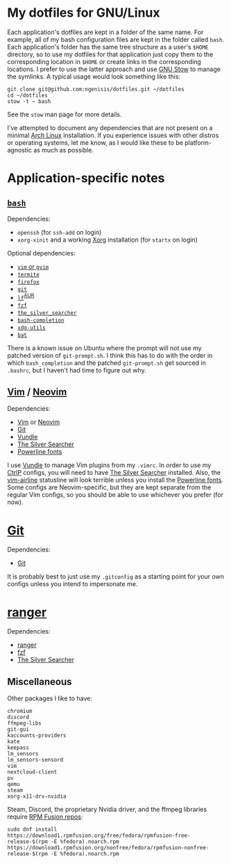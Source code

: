 # My dotfiles for GNU/Linux

Each application's dotfiles are kept in a folder of the same name. For example, all of my bash configuration files are kept in the folder called `bash`. Each application's folder has the same tree structure as a user's `$HOME` directory, so to use my dotfiles for that application just copy them to the corresponding location in `$HOME` or create links in the corresponding locations. I prefer to use the latter approach and use [GNU Stow](https://www.gnu.org/software/stow/) to manage the symlinks. A typical usage would look something like this:

```
git clone git@github.com:ngenisis/dotfiles.git ~/dotfiles
cd ~/dotfiles
stow -t ~ bash
```

See the `stow` man page for more details.

I've attempted to document any dependencies that are not present on a minimal [Arch Linux](https://wiki.archlinux.org/index.php/Arch_Linux) installation. If you experience issues with other distros or operating systems, let me know, as I would like these to be platform-agnostic as much as possible.

# Application-specific notes

## [`bash`](https://www.gnu.org/software/bash/)

Dependencies:
+ `openssh` (for `ssh-add` on login)
+ `xorg-xinit` and a working [Xorg](https://wiki.archlinux.org/index.php/Xorg) installation (for `startx` on login)

Optional dependencies:
+ [`vim` or `gvim`](https://github.com/vim/vim)
+ [`termite`](https://github.com/thestinger/termite/)
+ [`firefox`](https://www.mozilla.org/en-US/firefox/)
+ [`git`](https://github.com/git/git)
+ [`lf`](https://github.com/gokcehan/lf)<sup>[AUR](https://aur.archlinux.org/packages/lf/)</sup>
+ [`fzf`](https://github.com/junegunn/fzf)
+ [`the_silver_searcher`](https://github.com/ggreer/the_silver_searcher)
+ [`bash-completion`](https://github.com/scop/bash-completion)
+ [`xdg-utils`](https://www.freedesktop.org/wiki/Software/xdg-utils/)
+ [`bat`](https://github.com/sharkdp/bat)

There is a known issue on Ubuntu where the prompt will not use my patched version of `git-prompt.sh`. I think this has to do with the order in which `bash_completion` and the patched `git-prompt.sh` get sourced in `.bashrc`, but I haven't had time to figure out why.

## [Vim](https://www.vim.org/) / [Neovim](https://neovim.io/)

Dependencies:

+ [Vim](https://www.vim.org/) or [Neovim](https://neovim.io/)
+ [Git](https://git-scm.com/)
+ [Vundle](https://github.com/VundleVim/Vundle.vim)
+ [The Silver Searcher](https://github.com/ggreer/the_silver_searcher)
+ [Powerline fonts](https://github.com/powerline/fonts)

I use [Vundle](https://github.com/VundleVim/Vundle.vim) to manage Vim plugins from my `.vimrc`. In order to use my [CtrlP](https://github.com/ctrlpvim/ctrlp.vim) configs, you will need to have [The Silver Searcher](https://github.com/ggreer/the_silver_searcher) installed. Also, the [vim-airline](https://github.com/vim-airline/vim-airline) statusline will look terrible unless you install the [Powerline fonts](https://github.com/powerline/fonts). Some configs are Neovim-specific, but they are kept separate from the regular Vim configs, so you should be able to use whichever you prefer (for now).

# [Git](https://git-scm.com/)

Dependencies:

+ [Git](https://git-scm.com/)

It is probably best to just use my `.gitconfig` as a starting point for your own configs unless you intend to impersonate me.

# [ranger](https://github.com/ranger/ranger)

Dependencies:

+ [ranger](https://github.com/ranger/ranger)
+ [fzf](https://github.com/junegunn/fzf)
+ [The Silver Searcher](https://github.com/ggreer/the_silver_searcher)

## Miscellaneous

Other packages I like to have:

```
chromium
discord
ffmpeg-libs
git-gui
kaccounts-providers
kate
keepass
lm_sensors
lm_sensors-sensord
vim
nextcloud-client
pv
qemu
steam
xorg-x11-drv-nvidia
```

Steam, Discord, the proprietary Nvidia driver, and the ffmpeg libraries require [RPM Fusion repos](https://rpmfusion.org/):

```
sudo dnf install https://download1.rpmfusion.org/free/fedora/rpmfusion-free-release-$(rpm -E %fedora).noarch.rpm https://download1.rpmfusion.org/nonfree/fedora/rpmfusion-nonfree-release-$(rpm -E %fedora).noarch.rpm
```
